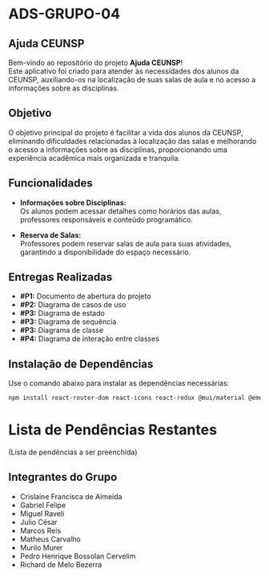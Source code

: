 # ADS-GRUPO-04

## Ajuda CEUNSP

Bem-vindo ao repositório do projeto **Ajuda CEUNSP**!  
Este aplicativo foi criado para atender às necessidades dos alunos da CEUNSP, auxiliando-os na localização de suas salas de aula e no acesso a informações sobre as disciplinas.

## Objetivo

O objetivo principal do projeto é facilitar a vida dos alunos da CEUNSP, eliminando dificuldades relacionadas à localização das salas e melhorando o acesso a informações sobre as disciplinas, proporcionando uma experiência acadêmica mais organizada e tranquila.

## Funcionalidades

- **Informações sobre Disciplinas:**  
  Os alunos podem acessar detalhes como horários das aulas, professores responsáveis e conteúdo programático.
  
- **Reserva de Salas:**  
  Professores podem reservar salas de aula para suas atividades, garantindo a disponibilidade do espaço necessário.

## Entregas Realizadas

- **#P1:** Documento de abertura do projeto
- **#P2:** Diagrama de casos de uso
- **#P3:** Diagrama de estado
- **#P3:** Diagrama de sequência
- **#P3:** Diagrama de classe
- **#P4:** Diagrama de interação entre classes

## Instalação de Dependências

Use o comando abaixo para instalar as dependências necessárias:

```bash
npm install react-router-dom react-icons react-redux @mui/material @emotion/react @emotion/styled react-bootstrap bootstrap firebase
``` 
# Lista de Pendências Restantes

(Lista de pendências a ser preenchida)

## Integrantes do Grupo

- Crislaine Francisca de Almeida
- Gabriel Felipe
- Miguel Raveli
- Julio César
- Marcos Reis
- Matheus Carvalho
- Murilo Murer
- Pedro Henrique Bossolan Cervelim
- Richard de Melo Bezerra
